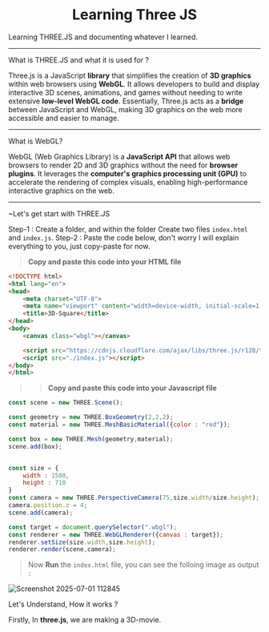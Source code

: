 <h1 align="center"> Learning Three JS</h1>
Learning THREE.JS and documenting whatever I learned.

---

What is THREE.JS and what it is used for ?

Three.js is a JavaScript **library** that simplifies the creation of **3D graphics** within web browsers using **WebGL**. It allows developers to build and display interactive 3D scenes, animations, and games without needing to write extensive **low-level WebGL code**. Essentially, Three.js acts as a **bridge** between JavaScript and WebGL, making 3D graphics on the web more accessible and easier to manage. 

--- 

What is WebGL?

WebGL (Web Graphics Library) is a **JavaScript API** that allows web browsers to render 2D and 3D graphics without the need for **browser plugins**. It leverages the **computer's graphics processing unit (GPU)** to accelerate the rendering of complex visuals, enabling high-performance interactive graphics on the web. 

---

~Let's get start with THREE.JS

Step-1 : Create a folder, and within the folder Create two files `index.html` and `index.js`.
Step-2 : Paste the code below, don't worry I will explain everything to you, just copy-paste for now.

> **Copy and paste this code into your HTML file**

```html
<!DOCTYPE html>
<html lang="en">
<head>
    <meta charset="UTF-8">
    <meta name="viewport" content="width=device-width, initial-scale=1.0">
    <title>3D-Square</title>
</head>
<body>
    <canvas class="wbgl"></canvas>

    <script src="https://cdnjs.cloudflare.com/ajax/libs/three.js/r128/three.js"></script>
    <script src="./index.js"></script>
</body>
</html>
```

>> **Copy and paste this code into your Javascript file**

```javascript
const scene = new THREE.Scene();

const geometry = new THREE.BoxGeometry(2,2,2);
const material = new THREE.MeshBasicMaterial({color : "red"});

const box = new THREE.Mesh(geometry,material);
scene.add(box);


const size = {
    width : 1580,
    height : 710
}
const camera = new THREE.PerspectiveCamera(75,size.width/size.height);
camera.position.z = 4;
scene.add(camera);

const target = document.querySelector(".wbgl");
const renderer = new THREE.WebGLRenderer({canvas : target});
renderer.setSize(size.width,size.height);
renderer.render(scene,camera);
```
> Now **Run** the `index.html` file, you can see the folloing image as output :

![Screenshot 2025-07-01 112845](https://github.com/user-attachments/assets/91d7a16c-0269-44ab-bb1c-9f3890722ccd)


Let's Understand, How it works ?

Firstly, In **three.js**, we are making a 3D-movie.

